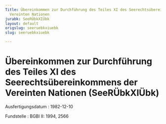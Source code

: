 ```yaml
---
Title: Übereinkommen zur Durchführung des Teiles XI des Seerechtsübereinkommens der
  Vereinten Nationen
jurabk: SeeRÜbkXIÜbk
layout: default
origslug: seeruebkxiuebk
slug: seeruebkxiuebk

---
```


# Übereinkommen zur Durchführung des Teiles XI des Seerechtsübereinkommens der Vereinten Nationen (SeeRÜbkXIÜbk)

Ausfertigungsdatum
:   1982-12-10

Fundstelle
:   BGBl II: 1994, 2566

